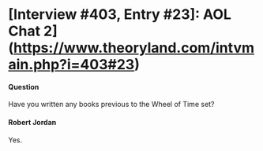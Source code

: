 # [Interview #403, Entry #23]: AOL Chat 2](https://www.theoryland.com/intvmain.php?i=403#23)

#### Question

Have you written any books previous to the Wheel of Time set?

#### Robert Jordan

Yes.

